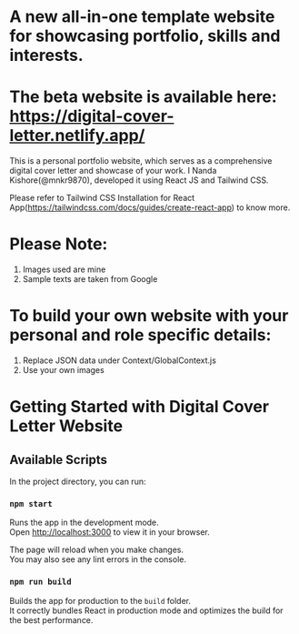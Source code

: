 # A new all-in-one template website for showcasing portfolio, skills and interests.
# The beta website is available here: https://digital-cover-letter.netlify.app/
This is a personal portfolio website, which serves as a comprehensive digital cover letter and showcase of your work.
I Nanda Kishore(@mnkr9870), developed it using React JS and Tailwind CSS.

Please refer to Tailwind CSS Installation for React App(https://tailwindcss.com/docs/guides/create-react-app) to know more.

# Please Note:
1. Images used are mine
2. Sample texts are taken from Google

# To build your own website with your personal and role specific details:
1. Replace JSON data under Context/GlobalContext.js
2. Use your own images

# Getting Started with Digital Cover Letter Website

## Available Scripts

In the project directory, you can run:

### `npm start`

Runs the app in the development mode.\
Open [http://localhost:3000](http://localhost:3000) to view it in your browser.

The page will reload when you make changes.\
You may also see any lint errors in the console.

### `npm run build`

Builds the app for production to the `build` folder.\
It correctly bundles React in production mode and optimizes the build for the best performance.


